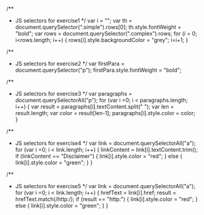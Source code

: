 /**
 * JS selectors for exercise1
 */
var i = "";
var th = document.querySelector(".simple").rows[0];
th.style.fontWeight = "bold";
var rows = document.querySelector(".complex").rows;
for (i = 0; i<rows.length; i++) {
    rows[i].style.backgroundColor = "grey";
    i=i+1;
}



/**
 * JS selectors for exercise2
 */
var firstPara = document.querySelector("p");
firstPara.style.fontWeight = "bold";



/**
 * JS selectors for exercise3
 */
var paragraphs = document.querySelectorAll("p");
for (var i =0; i < paragraphs.length; i++) {
    var result = paragraphs[i].textContent.split(" ");
    var len = result.length;
    var color = result[len-1];
    paragraphs[i].style.color = color;
}



/**
 * JS selectors for exercise4
 */
var link = document.querySelectorAll("a");
for (var i =0; i < link.length; i++) {
    linkContent = link[i].textContent.trim();
    if (linkContent == "Disclaimer") {
        link[i].style.color = "red";
    } else {
        link[i].style.color = "green";
    }
}



/**
 * JS selectors for exercise5
 */
var link = document.querySelectorAll("a");
for (var i =0; i < link.length; i++) {
    hrefText = link[i].href;
    result = hrefText.match(/http:/);
    if (result == "http:") {
        link[i].style.color = "red";
    } else {
        link[i].style.color = "green";
    }
}